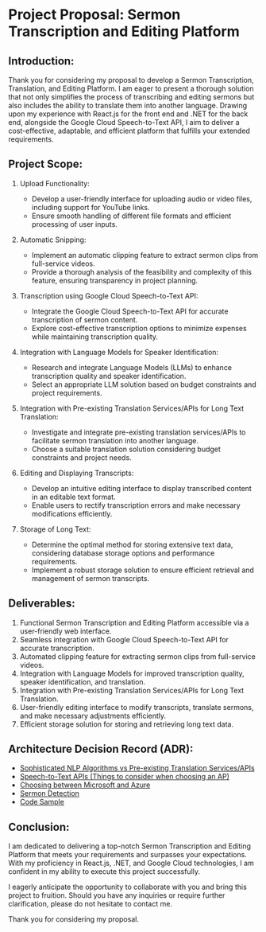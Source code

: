 # Project Proposal: Sermon Transcription and Editing Platform

## Introduction:
Thank you for considering my proposal to develop a Sermon Transcription, Translation, and Editing Platform. I am eager to present a thorough solution that not only simplifies the process of transcribing and editing sermons but also includes the ability to translate them into another language. Drawing upon my experience with React.js for the front end and .NET for the back end, alongside the Google Cloud Speech-to-Text API, I aim to deliver a cost-effective, adaptable, and efficient platform that fulfills your extended requirements.

## Project Scope:
1. Upload Functionality:
   - Develop a user-friendly interface for uploading audio or video files, including support for YouTube links.
   - Ensure smooth handling of different file formats and efficient processing of user inputs.

2. Automatic Snipping:
   - Implement an automatic clipping feature to extract sermon clips from full-service videos.
   - Provide a thorough analysis of the feasibility and complexity of this feature, ensuring transparency in project planning.

3. Transcription using Google Cloud Speech-to-Text API:
   - Integrate the Google Cloud Speech-to-Text API for accurate transcription of sermon content.
   - Explore cost-effective transcription options to minimize expenses while maintaining transcription quality.

4. Integration with Language Models for Speaker Identification:
   - Research and integrate Language Models (LLMs) to enhance transcription quality and speaker identification.
   - Select an appropriate LLM solution based on budget constraints and project requirements.

5. Integration with Pre-existing Translation Services/APIs for Long Text Translation:
   - Investigate and integrate pre-existing translation services/APIs to facilitate sermon translation into another language.
   - Choose a suitable translation solution considering budget constraints and project needs.

6. Editing and Displaying Transcripts:
   - Develop an intuitive editing interface to display transcribed content in an editable text format.
   - Enable users to rectify transcription errors and make necessary modifications efficiently.

7. Storage of Long Text:
   - Determine the optimal method for storing extensive text data, considering database storage options and performance requirements.
   - Implement a robust storage solution to ensure efficient retrieval and management of sermon transcripts.

## Deliverables:
1. Functional Sermon Transcription and Editing Platform accessible via a user-friendly web interface.
2. Seamless integration with Google Cloud Speech-to-Text API for accurate transcription.
3. Automated clipping feature for extracting sermon clips from full-service videos.
4. Integration with Language Models for improved transcription quality, speaker identification, and translation.
5. Integration with Pre-existing Translation Services/APIs for Long Text Translation.
6. User-friendly editing interface to modify transcripts, translate sermons, and make necessary adjustments efficiently.
7. Efficient storage solution for storing and retrieving long text data.

## Architecture Decision Record (ADR):
  - [Sophisticated NLP Algorithms vs Pre-existing Translation Services/APIs](https://github.com/dannyburrow812/speech-to-txt-api/blob/main/Comparison%20of%20Sophisticated%20NLP%20Algorithms%20vs%20Pre-existing%20Translation%20Services/APIs%20for%20Long%20Text%20Translation.md)
  - [Speech-to-Text APIs (Things to consider when choosing an AP)](https://github.com/dannyburrow812/speech-to-txt-api/blob/main/Speech-to-Text%20APIs.md)
  - [Choosing between Microsoft and Azure](https://github.com/dannyburrow812/speech-to-txt-api/blob/main/MicrosoftvsGoogle.md)
  - [Sermon Detection](https://github.com/dannyburrow812/speech-to-txt-api/blob/main/the-sermon-detection.md)
  - [Code Sample](https://github.com/dannyburrow812/speech-to-txt-api/blob/main/program.cs)

## Conclusion:
I am dedicated to delivering a top-notch Sermon Transcription and Editing Platform that meets your requirements and surpasses your expectations. With my proficiency in React.js, .NET, and Google Cloud technologies, I am confident in my ability to execute this project successfully.

I eagerly anticipate the opportunity to collaborate with you and bring this project to fruition. Should you have any inquiries or require further clarification, please do not hesitate to contact me.

Thank you for considering my proposal.
